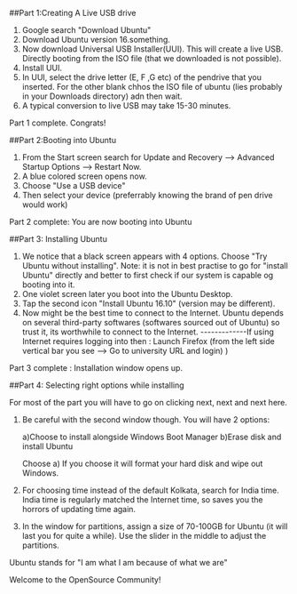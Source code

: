 ##Part 1:Creating A Live USB drive

1. Google search "Download Ubuntu"
2. Download Ubuntu version 16.something.
3. Now download Universal USB Installer(UUI). This will create a live USB. Directly booting from the ISO file (that we downloaded is not possible).
4. Install UUI.
5. In UUI, select the drive letter (E, F ,G etc) of the pendrive that you inserted. For the other blank chhos the ISO file of ubuntu (lies probably in your Downloads directory) adn then wait. 
6. A typical conversion to live USB may take 15-30 minutes.

Part 1 complete. Congrats!

##Part 2:Booting into Ubuntu

1. From the Start screen search for Update and Recovery --> Advanced Startup Options --> Restart Now.
2. A blue colored screen opens now.
3. Choose "Use a USB device"
4. Then select your device (preferrably knowing the brand of pen drive would work)

Part 2 complete: You are now booting into Ubuntu

##Part 3: Installing Ubuntu

1. We notice that a black screen appears with 4 options.
Choose "Try Ubuntu without installing". 
Note: it is not in best practise to go for "install Ubuntu" directly and better to first check if our system is capable og booting into it.
2. One violet screen later you boot into the Ubuntu Desktop.
3. Tap the second icon "Install Ubuntu 16.10" (version may be different).
4. Now might be the best time to connect to the Internet. Ubuntu depends on several third-party softwares (softwares sourced out of Ubuntu) so trust it, its worthwhile to connect to the Internet.
-------------If using Internet requires logging into then
: Launch Firefox (from the left side vertical bar you see --> Go to university URL and login) )

Part 3 complete : Installation window opens up.

##Part 4: Selecting right options while installing

For most of the part you will have to go on clicking next, next and next here.

1. Be careful with the second window though. 
	You will have 2 options:
	
	a)Choose to install alongside Windows Boot Manager
	b)Erase disk and install Ubuntu
	
	Choose a)
	If you choose it will format your hard disk and wipe out Windows.
	
2. For choosing time instead of the default Kolkata, search for India time. India time is regularly matched the Internet time, so saves you the horrors of updating time again.

3. In the window for partitions, assign a size of 70-100GB for Ubuntu (it will last you for quite a while). Use the slider in the middle to adjust the partitions.

Ubuntu stands for "I am what I am because of what we are"

Welcome to the OpenSource Community!
